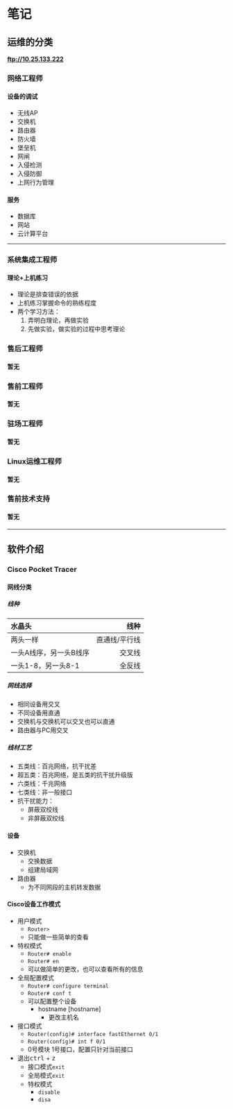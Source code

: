 <!--
 * @Author: PlanC
 * @Date: 2020-10-21 18:05:31
 * @LastEditTime: 2020-10-26 18:41:42
 * @FilePath: \Practical-Training-Neusoft-Tianjin\运维\lesson1.md
-->

# 笔记
## 运维的分类

**ftp://10.25.133.222**

### 网络工程师
#### 设备的调试
- 无线AP
- 交换机
- 路由器
- 防火墙
- 堡垒机
- 网闸
- 入侵检测
- 入侵防御
- 上网行为管理

#### 服务
- 数据库
- 网站
- 云计算平台

------

### 系统集成工程师
#### 理论+上机练习
- 理论是排查错误的依据
- 上机练习掌握命令的熟练程度
- 两个学习方法：
    1. 弄明白理论，再做实验
    2. 先做实验，做实验的过程中思考理论

### 售后工程师
#### 暂无
### 售前工程师
#### 暂无
### 驻场工程师
#### 暂无
### Linux运维工程师
#### 暂无
### 售前技术支持
#### 暂无

------
## 软件介绍
### Cisco Pocket Tracer
#### 网线分类
##### 线种

|水晶头|线种|
|:---|---:|
|两头一样|直通线/平行线|
|一头A线序，另一头B线序|交叉线|
|一头1-8，另一头8-1|全反线|

##### 网线选择
- 相同设备用交叉
- 不同设备用直通
- 交换机与交换机可以交叉也可以直通
- 路由器与PC用交叉

##### 线材工艺
- 五类线：百兆网络，抗干扰差
- 超五类：百兆网络，是五类的抗干扰升级版
- 六类线：千兆网络
- 七类线：非一般接口
- 抗干扰能力：
    - 屏蔽双绞线
    - 非屏蔽双绞线

#### 设备
- 交换机
  - 交换数据
  - 组建局域网
- 路由器
  - 为不同网段的主机转发数据

#### Cisco设备工作模式
- 用户模式
  - `Router> `
  - 只能做一些简单的查看
- 特权模式
  - `Router# enable`
  - `Router# en`
  - 可以做简单的更改，也可以查看所有的信息
- 全局配置模式
  - `Router# configure terminal`
  - `Router# conf t`
  - 可以配置整个设备
    - hostname [hostname]
      - 更改主机名
- 接口模式
  - `Router(config)# interface fastEthernet 0/1`
  - `Router(config)# int f 0/1`
  - 0号模块 1号接口，配置只针对当前接口
- 退出<kbd>ctrl</kbd> + <kbd>z</kbd>
  - 接口模式`exit`
  - 全局模式`exit`
  - 特权模式
    - `disable`
    - `disa`
